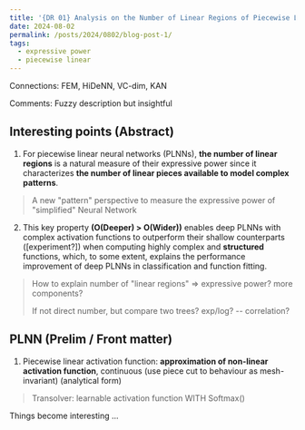 ```yaml
---
title: '{DR 01} Analysis on the Number of Linear Regions of Piecewise Linear Neural Networks'
date: 2024-08-02
permalink: /posts/2024/0802/blog-post-1/
tags:
  - expressive power
  - piecewise linear
---
```


Connections: FEM, HiDeNN, VC-dim, KAN

Comments: Fuzzy description but insightful

Interesting points (Abstract)
------

1. For piecewise linear neural networks (PLNNs), **the number of linear regions** is a natural measure of their expressive power since it characterizes **the number of linear pieces available to model complex patterns**.
> A new "pattern" perspective to measure the expressive power of "simplified" Neural Network

2. This key property **(O(Deeper) > O(Wider))** enables deep PLNNs with complex activation functions to outperform their shallow counterparts ([experiment?]) when computing highly complex and **structured** functions, which, to some extent, explains the performance improvement of deep PLNNs in classification and function fitting.
> How to explain number of "linear regions" => expressive power? more components?
> 
> If not direct number, but compare two trees? exp/log? -- correlation?

PLNN (Prelim / Front matter)
------
1. Piecewise linear activation function: **approximation of non-linear activation function**, continuous (use piece cut to behaviour as mesh-invariant) (analytical form)
> Transolver: learnable activation function WITH Softmax()

Things become interesting ...
